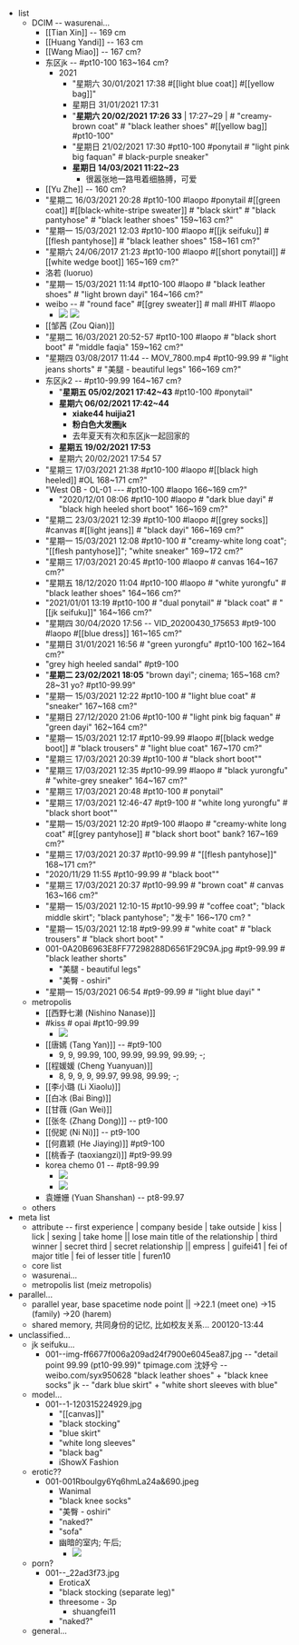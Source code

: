 - list
    - DCIM -- wasurenai...
        - [[Tian Xin]] -- 169 cm
        - [[Huang Yandi]] -- 163 cm
        - [[Wang Miao]] -- 167 cm?
        - 东区jk -- #pt10-100   163~164 cm?
            - 2021
                - "星期六 30/01/2021 17:38 #[[light blue coat]] #[[yellow bag]]"
                - 星期日 31/01/2021 17:31
                - "__星期六 20/02/2021 17:26 33__ | 17:27~29 | # "creamy-brown coat" # "black leather shoes" #[[yellow bag]] #pt10-100"
                - "星期日 21/02/2021 17:30 #pt10-100 #ponytail # "light pink big faquan" # black-purple sneaker"
                - __星期日 14/03/2021 11:22~23__
                    - 很嚣张地一路甩着细胳膊，可爱
        - [[Yu Zhe]] -- 160 cm?
        - "星期二 16/03/2021 20:28 #pt10-100 #laopo #ponytail #[[green coat]]  #[[black-white-stripe sweater]] # "black skirt" # "black pantyhose" # "black leather shoes"   159~163 cm?"
        - "星期一 15/03/2021 12:03 #pt10-100 #laopo #[[jk seifuku]] #[[flesh pantyhose]] # "black leather shoes"   158~161 cm?"
        - "星期六 24/06/2017 21:23 #pt10-100 #laopo #[[short ponytail]] #[[white wedge boot]]   165~169 cm?"
        - 洛若 (luoruo)
        - "星期一 15/03/2021 11:14 #pt10-100 #laopo # "black leather shoes" # "light brown dayi"   164~166 cm?"
        - weibo -- # "round face" #[[grey sweater]] # mall #HIT #laopo
            - ![](https://firebasestorage.googleapis.com/v0/b/firescript-577a2.appspot.com/o/imgs%2Fapp%2FXELiu-NovaKG%2FEevFV2F4zA.jpg?alt=media&token=63ada62a-6707-41f3-b136-42b109eb6a45)
![](https://firebasestorage.googleapis.com/v0/b/firescript-577a2.appspot.com/o/imgs%2Fapp%2FXELiu-NovaKG%2F7bIYYEyYl1.jpg?alt=media&token=5712d82e-a363-4615-aba3-4c33c1dca32d)
        - [[邹茜 (Zou Qian)]]
        - "星期二 16/03/2021 20:52-57 #pt10-100 #laopo # "black short boot" # "middle faqia"   159~162 cm?"
        - "星期四 03/08/2017 11:44 -- MOV_7800.mp4 #pt10-99.99 # "light jeans shorts" # "美腿 - beautiful legs"   166~169 cm?"
        - 东区jk2 -- #pt10-99.99   164~167 cm?
            - "__星期五 05/02/2021 17:42~43__ #pt10-100 #ponytail"
            - __星期六 06/02/2021 17:42~44__
                - __xiake44 huijia21__
                - __粉白色大发圈jk__ 
                - 去年夏天有次和东区jk一起回家的
            - __星期五 19/02/2021 17:53__
            - 星期六 20/02/2021 17:54 57
        - "星期三 17/03/2021 21:38 #pt10-100 #laopo #[[black high heeled]] #OL   168~171 cm?"
        - "West OB - OL-01 --- #pt10-100 #laopo   166~169 cm?"
            - "2020/12/01 08:06 #pt10-100 #laopo # "dark blue dayi" # "black high heeled short boot"   166~169 cm?"
        - "星期二 23/03/2021 12:39 #pt10-100 #laopo #[[grey socks]] #canvas #[[light jeans]] # "black dayi"   166~169 cm?"
        - "星期一 15/03/2021 12:08 #pt10-100 # "creamy-white long coat"; "[[flesh pantyhose]]"; "white sneaker"   169~172 cm?"
        - "星期三 17/03/2021 20:45 #pt10-100 #laopo # canvas   164~167 cm?"
        - "星期五 18/12/2020 11:04 #pt10-100 #laopo # "white yurongfu" # "black leather shoes"   164~166 cm?"
        - "2021/01/01 13:19 #pt10-100 # "dual ponytail" # "black coat" # "[[jk seifuku]]"   164~166 cm?"
        - "星期四 30/04/2020 17:56 -- VID_20200430_175653 #pt9-100 #laopo #[[blue dress]]   161~165 cm?"
        - "星期日 31/01/2021 16:56 # "green yurongfu" #pt10-100   162~164 cm?"
        - "grey high heeled sandal" #pt9-100
        - "__星期二 23/02/2021 18:05__ "brown dayi"; cinema; 165~168 cm? 28~31 yo? #pt10-99.99"
        - "星期一 15/03/2021 12:22 #pt10-100 # "light blue coat" # "sneaker"   167~168 cm?"
        - "星期日 27/12/2020 21:06 #pt10-100 # "light pink big faquan" # "green dayi"   162~164 cm?"
        - "星期一 15/03/2021 12:17 #pt10-99.99 #laopo #[[black wedge boot]] # "black trousers" # "light blue coat"   167~170 cm?"
        - "星期三 17/03/2021 20:39 #pt10-100 # "black short boot""
        - "星期三 17/03/2021 12:35 #pt10-99.99 #laopo # "black yurongfu" # "white-grey sneaker"   164~167 cm?"
        - "星期三 17/03/2021 20:48 #pt10-100 # ponytail"
        - "星期三 17/03/2021 12:46-47 #pt9-100 # "white long yurongfu" # "black short boot""
        - "星期一 15/03/2021 12:20 #pt9-100 #laopo # "creamy-white long coat" #[[grey pantyhose]] # "black short boot"   bank?   167~169 cm?"
        - "星期三 17/03/2021 20:37 #pt10-99.99 # "[[flesh pantyhose]]"   168~171 cm?"
        - "2020/11/29 11:55   #pt10-99.99 # "black boot""
        - "星期三 17/03/2021 20:37 #pt10-99.99 # "brown coat" # canvas   163~166 cm?"
        - "星期一 15/03/2021 12:10-15 #pt10-99.99 # "coffee coat"; "black middle skirt"; "black pantyhose"; "发卡"   166~170 cm?  "
        - "星期一 15/03/2021 12:18 #pt9-99.99 # "white coat" # "black trousers" # "black short boot" "
        - 001-0A20B6963E8FF77298288D6561F29C9A.jpg #pt9-99.99 # "black leather shorts"
            - "美腿 - beautiful legs" 
            - "美臀 - oshiri"
        - "星期一 15/03/2021 06:54 #pt9-99.99 # "light blue dayi" "
    - metropolis
        - [[西野七濑 (Nishino Nanase)]]
        - #kiss # opai #pt10-99.99
            - ![](https://firebasestorage.googleapis.com/v0/b/firescript-577a2.appspot.com/o/imgs%2Fapp%2FXELiu-NovaKG%2FfalURiarbO.webp?alt=media&token=a0b2bbf5-b411-408b-9053-873562f634a9)
        - [[唐嫣 (Tang Yan)]] -- #pt9-100
            - 9, 9, 99.99, 100, 99.99, 99.99, 99.99; -; 
        - [[程媛媛 (Cheng Yuanyuan)]]
            - 8, 9, 9, 9, 99.97, 99.98, 99.99; -; 
        - [[李小璐 (Li Xiaolu)]]
        - [[白冰 (Bai Bing)]]
        - [[甘薇 (Gan Wei)]]
        - [[张冬 (Zhang Dong)]] -- pt9-100
        - [[倪妮 (Ni Ni)]] -- pt9-100
        - [[何嘉颖 (He Jiaying)]] #pt9-100
        - [[桃香子 (taoxiangzi)]] #pt9-99.99
        - korea chemo 01 -- #pt8-99.99
            - ![](https://firebasestorage.googleapis.com/v0/b/firescript-577a2.appspot.com/o/imgs%2Fapp%2FXELiu-NovaKG%2FvceG0hmSc9.jpg?alt=media&token=e9baf0da-a851-40b1-97de-577e697f844d)
            - ![](https://firebasestorage.googleapis.com/v0/b/firescript-577a2.appspot.com/o/imgs%2Fapp%2FXELiu-NovaKG%2FaJGYUkZD98.png?alt=media&token=85edcfe9-5d2e-430e-90e5-67018afab537)
        - 袁姗姗 (Yuan Shanshan) -- pt8-99.97
    - others
- meta list
    - attribute -- first experience | company beside | take outside | kiss | lick | sexing | take home || 
lose main title of the relationship | third winner | secret third | secret relationship || 
empress | guifei41 | fei of major title | fei of lesser title | furen10
    - core list
    - wasurenai...
    - metropolis list (meiz metropolis)
- parallel...
    - parallel year, base spacetime node point || →22.1 (meet one) →15 (family) →20 (harem)
    - shared memory, 共同身份的记忆, 比如校友关系...
200120-13:44
- unclassified...
    - jk seifuku...
        - 001--img-ff6677f006a209ad24f7900e6045ea87.jpg -- "detail point 99.99 (pt10-99.99)"
            tpimage.com
            沈妤兮 -- weibo.com/syx950628
            "black leather shoes" + "black knee socks"
            jk -- "dark blue skirt" + "white short sleeves with blue"
    - model...
        - 001--1-120315224929.jpg
            - "[[canvas]]"
            - "black stocking"
            - "blue skirt"
            - "white long sleeves"
            - "black bag"
            - iShowX Fashion
    - erotic??
        - 001-001Rboulgy6Yq6hmLa24a&690.jpeg
            - Wanimal
            - "black knee socks"
            - "美臀 - oshiri"
            - "naked?"
            - "sofa"
            - 幽暗的室内; 午后;
                - ![](https://firebasestorage.googleapis.com/v0/b/firescript-577a2.appspot.com/o/imgs%2Fapp%2FXELiu-ReNova%2F98Te9KX5xJ.png?alt=media&token=f4980b1a-af64-4fc6-980a-2452562b1b31)
    - porn?
        - 001--_22ad3f73.jpg
            - EroticaX
            - "black stocking (separate leg)"
            - threesome - 3p
                - shuangfei11
            - "naked?"
    - general...
